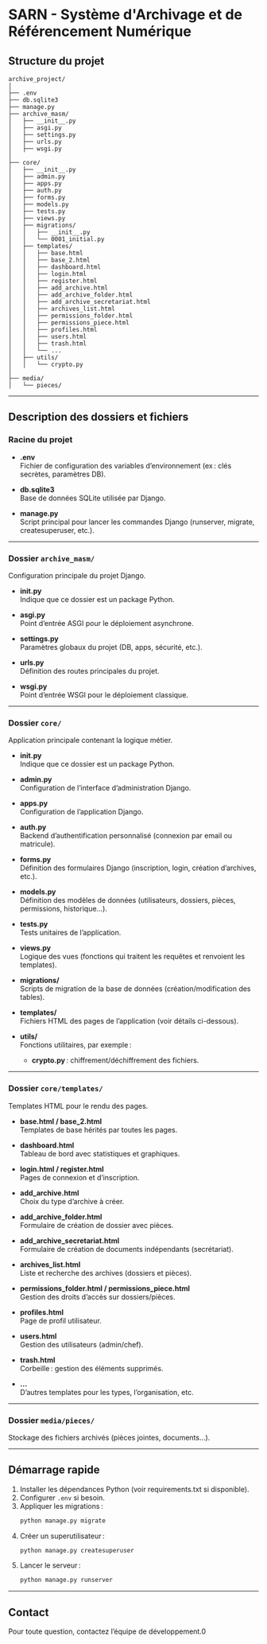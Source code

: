# SARN - Système d'Archivage et de Référencement Numérique

## Structure du projet

```
archive_project/
│
├── .env
├── db.sqlite3
├── manage.py
├── archive_masm/
│   ├── __init__.py
│   ├── asgi.py
│   ├── settings.py
│   ├── urls.py
│   ├── wsgi.py
│
├── core/
│   ├── __init__.py
│   ├── admin.py
│   ├── apps.py
│   ├── auth.py
│   ├── forms.py
│   ├── models.py
│   ├── tests.py
│   ├── views.py
│   ├── migrations/
│   │   ├── __init__.py
│   │   └── 0001_initial.py
│   ├── templates/
│   │   ├── base.html
│   │   ├── base_2.html
│   │   ├── dashboard.html
│   │   ├── login.html
│   │   ├── register.html
│   │   ├── add_archive.html
│   │   ├── add_archive_folder.html
│   │   ├── add_archive_secretariat.html
│   │   ├── archives_list.html
│   │   ├── permissions_folder.html
│   │   ├── permissions_piece.html
│   │   ├── profiles.html
│   │   ├── users.html
│   │   ├── trash.html
│   │   └── ...
│   ├── utils/
│   │   └── crypto.py
│
├── media/
│   └── pieces/
```

---

## Description des dossiers et fichiers

### Racine du projet

- **.env**  
  Fichier de configuration des variables d’environnement (ex : clés secrètes, paramètres DB).

- **db.sqlite3**  
  Base de données SQLite utilisée par Django.

- **manage.py**  
  Script principal pour lancer les commandes Django (runserver, migrate, createsuperuser, etc.).

---

### Dossier `archive_masm/`  
Configuration principale du projet Django.

- **__init__.py**  
  Indique que ce dossier est un package Python.

- **asgi.py**  
  Point d’entrée ASGI pour le déploiement asynchrone.

- **settings.py**  
  Paramètres globaux du projet (DB, apps, sécurité, etc.).

- **urls.py**  
  Définition des routes principales du projet.

- **wsgi.py**  
  Point d’entrée WSGI pour le déploiement classique.

---

### Dossier `core/`  
Application principale contenant la logique métier.

- **__init__.py**  
  Indique que ce dossier est un package Python.

- **admin.py**  
  Configuration de l’interface d’administration Django.

- **apps.py**  
  Configuration de l’application Django.

- **auth.py**  
  Backend d’authentification personnalisé (connexion par email ou matricule).

- **forms.py**  
  Définition des formulaires Django (inscription, login, création d’archives, etc.).

- **models.py**  
  Définition des modèles de données (utilisateurs, dossiers, pièces, permissions, historique…).

- **tests.py**  
  Tests unitaires de l’application.

- **views.py**  
  Logique des vues (fonctions qui traitent les requêtes et renvoient les templates).

- **migrations/**  
  Scripts de migration de la base de données (création/modification des tables).

- **templates/**  
  Fichiers HTML des pages de l’application (voir détails ci-dessous).

- **utils/**  
  Fonctions utilitaires, par exemple :  
  - **crypto.py** : chiffrement/déchiffrement des fichiers.

---

### Dossier `core/templates/`  
Templates HTML pour le rendu des pages.

- **base.html / base_2.html**  
  Templates de base hérités par toutes les pages.

- **dashboard.html**  
  Tableau de bord avec statistiques et graphiques.

- **login.html / register.html**  
  Pages de connexion et d’inscription.

- **add_archive.html**  
  Choix du type d’archive à créer.

- **add_archive_folder.html**  
  Formulaire de création de dossier avec pièces.

- **add_archive_secretariat.html**  
  Formulaire de création de documents indépendants (secrétariat).

- **archives_list.html**  
  Liste et recherche des archives (dossiers et pièces).

- **permissions_folder.html / permissions_piece.html**  
  Gestion des droits d’accès sur dossiers/pièces.

- **profiles.html**  
  Page de profil utilisateur.

- **users.html**  
  Gestion des utilisateurs (admin/chef).

- **trash.html**  
  Corbeille : gestion des éléments supprimés.

- **...**  
  D’autres templates pour les types, l’organisation, etc.

---

### Dossier `media/pieces/`  
Stockage des fichiers archivés (pièces jointes, documents…).

---

## Démarrage rapide

1. Installer les dépendances Python (voir requirements.txt si disponible).
2. Configurer `.env` si besoin.
3. Appliquer les migrations :  
   ```sh
   python manage.py migrate
   ```
4. Créer un superutilisateur :  
   ```sh
   python manage.py createsuperuser
   ```
5. Lancer le serveur :  
   ```sh
   python manage.py runserver
   ```

---

## Contact

Pour toute question, contactez l’équipe de développement.0